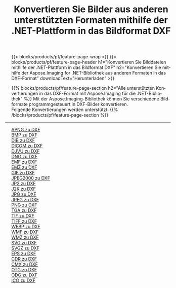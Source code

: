 ﻿---
title: Konvertieren Sie Bilder aus anderen unterstützten Formaten mithilfe der .NET-Plattform in das Bildformat DXF 
weight: 3920
url: /de/net/conversion/to/dxf 
lang: de
langdirlevel: 2
locales: zh-hans,ja,it,ru,de,es,fr,nl,id,lt,pl,pt,vi,tr,ko,zh-hant,ar,hi,th,sv,cs,uk,he
description: Mit Aspose.Imaging für die .NET-Bibliothek ist es einfach, von anderen unterstützten Bildformaten in DXF zu konvertieren
---

{{< blocks/products/pf/feature-page-wrap >}}
{{< blocks/products/pf/feature-page-header h1="Konvertieren Sie Bilddateien mithilfe der .NET-Plattform in das Bildformat DXF" h2="Konvertieren Sie mithilfe der Aspose.Imaging for .NET-Bibliothek aus anderen Formaten in das DXF-Format" downloadText="Herunterladen" >}}


{{% blocks/products/pf/feature-page-section  h2="Alle unterstützten Konvertierungen in das DXF-Format mit Aspose.Imaging für die .NET-Bibliothek" %}}
Mit der Aspose.Imaging-Bibliothek können Sie verschiedene Bildformate programmgesteuert in DXF-Bilder konvertieren.
<br/>
Folgende Konvertierungen werden unterstützt:
{{% /blocks/products/pf/feature-page-section %}}
<div class="container-fluid productfamilypage bg-gray">
    <div class="convertypes bg-gray agp-content section">
        <div class="container">
		<hr style="margin-left:-20px;"/>
		<div class="row other-converters">
		    <div class='col-md-2 other-converter remove-lp remove-rp'><a href="/imaging/de/net/conversion/apng-to-dxf" >APNG zu DXF</a></div>
<div class='col-md-2 other-converter remove-lp remove-rp'><a href="/imaging/de/net/conversion/bmp-to-dxf" >BMP zu DXF</a></div>
<div class='col-md-2 other-converter remove-lp remove-rp'><a href="/imaging/de/net/conversion/dib-to-dxf" >DIB zu DXF</a></div>
<div class='col-md-2 other-converter remove-lp remove-rp'><a href="/imaging/de/net/conversion/dicom-to-dxf" >DICOM zu DXF</a></div>
<div class='col-md-2 other-converter remove-lp remove-rp'><a href="/imaging/de/net/conversion/djvu-to-dxf" >DJVU zu DXF</a></div>
<div class='col-md-2 other-converter remove-lp remove-rp'><a href="/imaging/de/net/conversion/dng-to-dxf" >DNG zu DXF</a></div>
<div class='col-md-2 other-converter remove-lp remove-rp'><a href="/imaging/de/net/conversion/emf-to-dxf" >EMF zu DXF</a></div>
<div class='col-md-2 other-converter remove-lp remove-rp'><a href="/imaging/de/net/conversion/emz-to-dxf" >EMZ zu DXF</a></div>
<div class='col-md-2 other-converter remove-lp remove-rp'><a href="/imaging/de/net/conversion/gif-to-dxf" >GIF zu DXF</a></div>
<div class='col-md-2 other-converter remove-lp remove-rp'><a href="/imaging/de/net/conversion/jpeg2000-to-dxf" >JPEG2000 zu DXF</a></div>
<div class='col-md-2 other-converter remove-lp remove-rp'><a href="/imaging/de/net/conversion/jp2-to-dxf" >JP2 zu DXF</a></div>
<div class='col-md-2 other-converter remove-lp remove-rp'><a href="/imaging/de/net/conversion/j2k-to-dxf" >J2K zu DXF</a></div>
<div class='col-md-2 other-converter remove-lp remove-rp'><a href="/imaging/de/net/conversion/jpg-to-dxf" >JPG zu DXF</a></div>
<div class='col-md-2 other-converter remove-lp remove-rp'><a href="/imaging/de/net/conversion/jpeg-to-dxf" >JPEG zu DXF</a></div>
<div class='col-md-2 other-converter remove-lp remove-rp'><a href="/imaging/de/net/conversion/png-to-dxf" >PNG zu DXF</a></div>
<div class='col-md-2 other-converter remove-lp remove-rp'><a href="/imaging/de/net/conversion/tga-to-dxf" >TGA zu DXF</a></div>
<div class='col-md-2 other-converter remove-lp remove-rp'><a href="/imaging/de/net/conversion/tif-to-dxf" >TIF zu DXF</a></div>
<div class='col-md-2 other-converter remove-lp remove-rp'><a href="/imaging/de/net/conversion/tiff-to-dxf" >TIFF zu DXF</a></div>
<div class='col-md-2 other-converter remove-lp remove-rp'><a href="/imaging/de/net/conversion/webp-to-dxf" >WEBP zu DXF</a></div>
<div class='col-md-2 other-converter remove-lp remove-rp'><a href="/imaging/de/net/conversion/wmf-to-dxf" >WMF zu DXF</a></div>
<div class='col-md-2 other-converter remove-lp remove-rp'><a href="/imaging/de/net/conversion/wmz-to-dxf" >WMZ zu DXF</a></div>
<div class='col-md-2 other-converter remove-lp remove-rp'><a href="/imaging/de/net/conversion/svg-to-dxf" >SVG zu DXF</a></div>
<div class='col-md-2 other-converter remove-lp remove-rp'><a href="/imaging/de/net/conversion/svgz-to-dxf" >SVGZ zu DXF</a></div>
<div class='col-md-2 other-converter remove-lp remove-rp'><a href="/imaging/de/net/conversion/eps-to-dxf" >EPS zu DXF</a></div>
<div class='col-md-2 other-converter remove-lp remove-rp'><a href="/imaging/de/net/conversion/cdr-to-dxf" >CDR zu DXF</a></div>
<div class='col-md-2 other-converter remove-lp remove-rp'><a href="/imaging/de/net/conversion/cmx-to-dxf" >CMX zu DXF</a></div>
<div class='col-md-2 other-converter remove-lp remove-rp'><a href="/imaging/de/net/conversion/otg-to-dxf" >OTG zu DXF</a></div>
<div class='col-md-2 other-converter remove-lp remove-rp'><a href="/imaging/de/net/conversion/odg-to-dxf" >ODG zu DXF</a></div>
<div class='col-md-2 other-converter remove-lp remove-rp'><a href="/imaging/de/net/conversion/ico-to-dxf" >ICO zu DXF</a></div>
                </div>
        </div>
    </div>
</div>
<br/>

